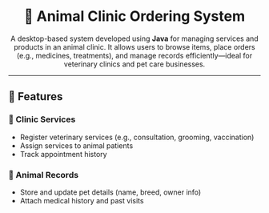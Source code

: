 <h1 align="center">🐶 Animal Clinic Ordering System</h1>

<p align="center">
A desktop-based system developed using <strong>Java</strong> for managing services and products in an animal clinic. It allows users to browse items, place orders (e.g., medicines, treatments), and manage records efficiently—ideal for veterinary clinics and pet care businesses.
</p>

---

## 🐾 Features

### 🏥 Clinic Services
- Register veterinary services (e.g., consultation, grooming, vaccination)
- Assign services to animal patients
- Track appointment history

### 🐶 Animal Records
- Store and update pet details (name, breed, owner info)
- Attach medical history and past visits
